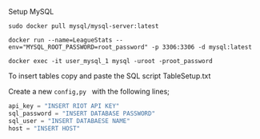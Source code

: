 Setup MySQL

```
sudo docker pull mysql/mysql-server:latest

docker run --name=LeagueStats --env="MYSQL_ROOT_PASSWORD=root_password" -p 3306:3306 -d mysql:latest

docker exec -it user_mysql_1 mysql -uroot -proot_password
```

To insert tables copy and paste the SQL script TableSetup.txt

Create a new ```config,py ``` with the following lines;

```python
api_key = "INSERT RIOT API KEY"
sql_password = "INSERT DATABASE PASSWORD"
sql_user = "INSERT DATABAESE NAME"
host = "INSERT HOST"

```

